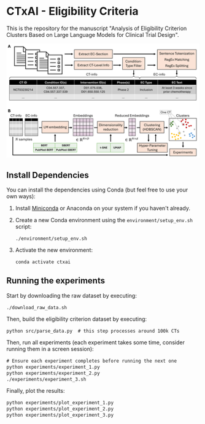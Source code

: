 # CTxAI - Eligibility Criteria

This is the repository for the manuscript "Analysis of Eligibility Criterion Clusters Based on Large Language Models for Clinical Trial Design".

![Pipeline](images/pipeline.png)

## Install Dependencies

You can install the dependencies using Conda (but feel free to use your own ways):

1. Install [Miniconda](https://docs.conda.io/en/latest/miniconda.html) or Anaconda on your system if you haven't already.
2. Create a new Conda environment using the `environment/setup_env.sh` script:

   ```
   ./environment/setup_env.sh
   ```
3. Activate the new environment:

   ```
   conda activate ctxai
   ```

## Running the experiments

Start by downloading the raw dataset by executing:

```
./download_raw_data.sh
```

Then, build the eligibility criterion dataset by executing:

```
python src/parse_data.py  # this step processes around 100k CTs
```

Then, run all experiments (each experiment takes some time, consider running them in a screen session):

```
# Ensure each experiment completes before running the next one
python experiments/experiment_1.py
python experiments/experiment_2.py
./experiments/experiment_3.sh
```

Finally, plot the results:

```
python experiments/plot_experiment_1.py
python experiments/plot_experiment_2.py
python experiments/plot_experiment_3.py
```
